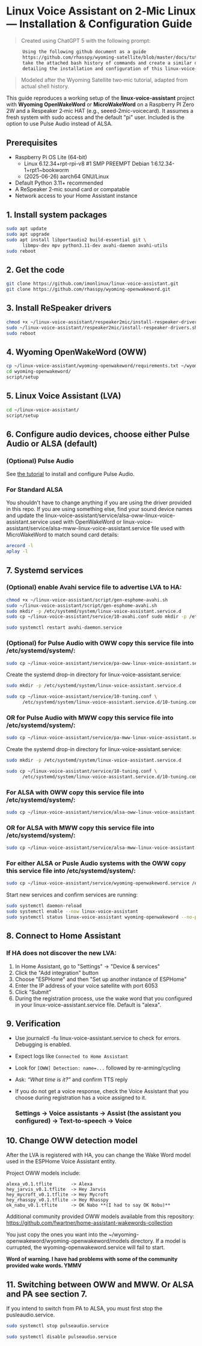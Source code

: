 # Linux Voice Assistant on 2‑Mic Linux — Installation & Configuration Guide

> Created using ChatGPT 5 with the following prompt:
```html
      Using the following github document as a guide
      https://github.com/rhasspy/wyoming-satellite/blob/master/docs/tutorial_2mic.md,
      take the attached bash history of commands and create a similar document
      detailing the installation and configuration of this linux-voice-assistant project.
```
> Modeled after the Wyoming Satellite two‑mic tutorial, adapted from actual shell history.

This guide reproduces a working setup of the **linux-voice-assistant** project with **Wyoming OpenWakeWord** or **MicroWakeWord** on a Raspberry PI Zero 2W and a Respeaker 2‑mic HAT (e.g., seeed-2mic-voicecard). It assumes a fresh system with sudo access and the default "pi" user. Included is the option to use Pulse Audio instead of ALSA.

## Prerequisites
- Raspberry Pi OS Lite (64-bit)
  - Linux 6.12.34+rpt-rpi-v8 #1 SMP PREEMPT Debian 1:6.12.34-1+rpt1~bookworm
  - (2025-06-26) aarch64 GNU/Linux
- Default Python 3.11+ recommended
- A ReSpeaker 2‑mic sound card or compatable
- Network access to your Home Assistant instance


## 1. Install system packages

```bash
sudo apt update
sudo apt upgrade
sudo apt install libportaudio2 build-essential git \
      libmpv-dev mpv python3.11-dev avahi-daemon avahi-utils
sudo reboot
```


## 2. Get the code

```bash
git clone https://github.com/imonlinux/linux-voice-assistant.git
git clone https://github.com/rhasspy/wyoming-openwakeword.git
```


## 3. Install ReSpeaker drivers

```bash
chmod +x ~/linux-voice-assistant/respeaker2mic/install-respeaker-drivers.sh
sudo ~/linux-voice-assistant/respeaker2mic/install-respeaker-drivers.sh 
sudo reboot
```


## 4. Wyoming OpenWakeWord (OWW)

```bash
cp ~/linux-voice-assistant/wyoming-openwakeword/requirements.txt ~/wyoming-openwakeword/requirements.txt
cd wyoming-openwakeword/
script/setup
```


## 5. Linux Voice Assistant (LVA)

```bash
cd ~/linux-voice-assistant/
script/setup
```


## 6. Configure audio devices, choose either Pulse Audio or ALSA (default)

### (Optional) Pulse Audio

See [the tutorial](docs/install_pulseaudio.md) to install and configure Pulse Audio.

### For Standard ALSA

You shouldn't have to change anything if you are using the driver provided in this repo. If you are using something else, find your sound device names and update the linux-voice-assistant/service/alsa-oww-linux-voice-assistant.service used with OpenWakeWord or linux-voice-assistant/service/alsa-mww-linux-voice-assistant.service file used with MicroWakeWord to match sound card details:

```bash
arecord -l
aplay -l
```


## 7. Systemd services

### (Optional) enable Avahi service file to advertise LVA to HA:

```bash
chmod +x ~/linux-voice-assistant/script/gen-esphome-avahi.sh
sudo ~/linux-voice-assistant/script/gen-esphome-avahi.sh
sudo mkdir -p /etc/systemd/system/linux-voice-assistant.service.d
sudo cp ~/linux-voice-assistant/service/10-avahi.conf sudo mkdir -p /etc/systemd/system/linux-voice-assistant.service.d/10-avahi.conf
```

```bash
sudo systemctl restart avahi-daemon.service
```

### (Optional) for Pulse Audio  with OWW copy this service file into /etc/systemd/system/:

```bash
sudo cp ~/linux-voice-assistant/service/pa-oww-linux-voice-assistant.service /etc/systemd/system/linux-voice-assistant.service
```
Create the systemd drop-in directory for linux-voice-assistant.service:

```bash
sudo mkdir -p /etc/systemd/system/linux-voice-assistant.service.d
```

```bash
sudo cp ~/linux-voice-assistant/service/10-tuning.conf \
      /etc/systemd/system/linux-voice-assistant.service.d/10-tuning.conf
```

### OR for Pulse Audio  with MWW copy this service file into /etc/systemd/system/:

```bash
sudo cp ~/linux-voice-assistant/service/pa-mww-linux-voice-assistant.service /etc/systemd/system/linux-voice-assistant.service
```
Create the systemd drop-in directory for linux-voice-assistant.service:

```bash
sudo mkdir -p /etc/systemd/system/linux-voice-assistant.service.d
```

```bash
sudo cp ~/linux-voice-assistant/service/10-tuning.conf \
      /etc/systemd/system/linux-voice-assistant.service.d/10-tuning.conf
```


### For ALSA with OWW copy this service file into /etc/systemd/system/:

```bash
sudo cp ~/linux-voice-assistant/service/alsa-oww-linux-voice-assistant.service /etc/systemd/system/linux-voice-assistant.service
```


### OR for ALSA with MWW copy this service file into /etc/systemd/system/:

```bash
sudo cp ~/linux-voice-assistant/service/alsa-mww-linux-voice-assistant.service /etc/systemd/system/linux-voice-assistant.service
```

### For either ALSA or Pusle Audio systems with the OWW copy this service file into /etc/systemd/system/:

```bash
sudo cp ~/linux-voice-assistant/service/wyoming-openwakeword.service /etc/systemd/system/wyoming-openwakeword.service
```

Start new services and confirm services are running:

```bash
sudo systemctl daemon-reload
sudo systemctl enable --now linux-voice-assistant
sudo systemctl status linux-voice-assistant wyoming-openwakeword --no-pager -l
```


## 8. Connect to Home Assistant

### If HA does not discover the new LVA:

1. In Home Assistant, go to "Settings" -> "Device & services"
2. Click the "Add integration" button
3. Choose "ESPHome" and then "Set up another instance of ESPHome"
4. Enter the IP address of your voice satellite with port 6053
5. Click "Submit"
6. During the registration process, use the wake word that you configured in your linux-voice-assistant.service file. Default is "alexa".


## 9. Verification
- Use journalctl -fu linux-voice-assistant.service to check for errors. Debugging is enabled.
 - Expect logs like `Connected to Home Assistant`
 - Look for `[OWW] Detection: name=...` followed by re-arming/cycling
 - Ask: *“What time is it?”* and confirm TTS reply
- If you do not get a voice response, check the Voice Assistant that you choose during registration has a voice assigned to it.
  
     ### Settings -> Voice assistants -> Assist (the assistant you configured) -> Text-to-speech -> Voice


## 10. Change OWW detection model

After the LVA is registered with HA, you can change the Wake Word model used in the ESPHome Voice Assistant entity.

Project OWW models include:

```text
alexa_v0.1.tflite       -> Alexa
hey_jarvis_v0.1.tflite  -> Hey Jarvis
hey_mycroft_v0.1.tflite -> Hey Mycroft
hey_rhasspy_v0.1.tflite -> Hey Rhasspy
ok_nabu_v0.1.tflite     -> OK Nabo **(I had to say OK Nobu)**
```

Additional community provided OWW models available from this repository:
https://github.com/fwartner/home-assistant-wakewords-collection

You just copy the ones you want into the ~/wyoming-openwakeword/wyoming-openwakeword/models directory. If a model is currupted, the wyoming-openwakeword.service will fail to start.

**Word of warning. I have had problems with some of the community provided wake words. YMMV**


## 11. Switching between OWW and MWW. Or ALSA and PA see section 7.

If you intend to switch from PA to ALSA, you must first stop the pusleaudio.service.

```bash
sudo systemctl stop pulseaudio.service
```
```bash
sudo systemctl disable pulseaudio.service
```
